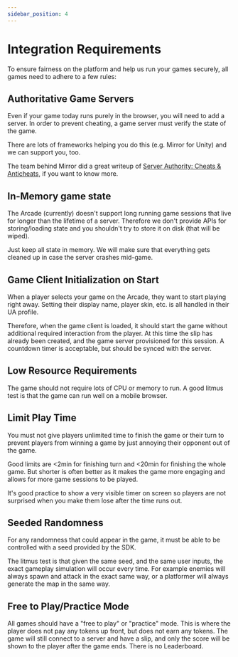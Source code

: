 ```yaml
---
sidebar_position: 4
---
```


# Integration Requirements

To ensure fairness on the platform and help us run your games securely, all games need to adhere to a few rules:

## Authoritative Game Servers

Even if your game today runs purely in the browser, you will need to add a server. In order to prevent cheating, a game server must verify the state of the game.

There are lots of frameworks helping you do this (e.g. Mirror for Unity) and we can support you, too.

The team behind Mirror did a great writeup of [Server Authority: Cheats & Anticheats](https://mirror-networking.gitbook.io/docs/faq/cheating), if you want to know more.

## In-Memory game state

The Arcade (currently) doesn't support long running game sessions that live for longer than the lifetime of a server. Therefore we don't provide APIs for storing/loading state and you shouldn't try to store it on disk (that will be wiped).

Just keep all state in memory. We will make sure that everything gets cleaned up in case the server crashes mid-game.

## Game Client Initialization on Start

When a player selects your game on the Arcade, they want to start playing right away. Setting their display name, player skin, etc. is all handled in their UA profile.

Therefore, when the game client is loaded, it should start the game without additional required interaction from the player. At this time the slip has already been created, and the game server provisioned for this session. A countdown timer is acceptable, but should be synced with the server.

## Low Resource Requirements

The game should not require lots of CPU or memory to run. A good litmus test is that the game can run well on a mobile browser.

## Limit Play Time

You must not give players unlimited time to finish the game or their turn to prevent players from winning a game by just
annoying their opponent out of the game.

Good limits are <2min for finishing turn and <20min for finishing the whole game. But shorter is often better as it makes the
game more engaging and allows for more game sessions to be played.

It's good practice to show a very visible timer on screen so players are not surprised when you make them lose after the time runs out.

## Seeded Randomness

For any randomness that could appear in the game, it must be able to be controlled with a seed provided by the SDK.

The litmus test is that given the same seed, and the same user inputs, the exact gameplay simulation will occur every time. For example enemies will always spawn and attack in the exact same way, or a platformer will always generate the map in the same way.

## Free to Play/Practice Mode

All games should have a "free to play" or "practice" mode. This is where the player does not pay any tokens up front, but does not earn any tokens. The game will still connect to a server and have a slip, and only the score will be shown to the player after the game ends. There is no Leaderboard.

